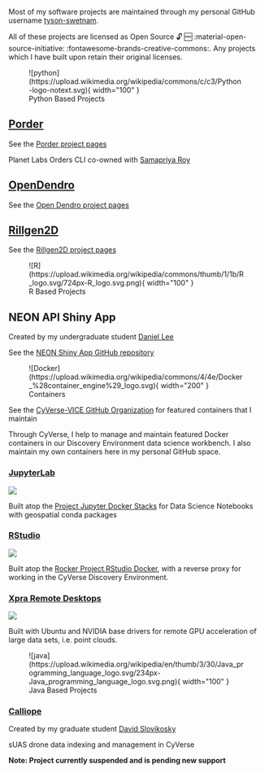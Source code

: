 Most of my software projects are maintained through my personal GitHub username [tyson-swetnam](https://github.com/tyson-swetnam).

All of these projects are licensed as Open Source 🔓 🆓 :material-open-source-initiative: :fontawesome-brands-creative-commons:. Any projects which I have built upon retain their original licenses.

<figure markdown> 
    ![python](https://upload.wikimedia.org/wikipedia/commons/c/c3/Python-logo-notext.svg){ width="100" }
    <figcaption>Python Based Projects</figcaption>
</figure>
    
## [Porder](https://github.com/tyson-swetnam/porder)

See the [Porder project pages](https://tyson-swetnam.github.io/porder)

Planet Labs Orders CLI co-owned with [Samapriya Roy](https://github.com/samapriya)

## [OpenDendro](https://github.com/opendendro)

See the [Open Dendro project pages](https://opendendro.github.io/opendendro)

## [Rillgen2D](https://github.com/tyson-swetnam/rillgen2d)

See the [Rillgen2D project pages](https://tyson-swetnam.github.io/rillgen2d)

<figure markdown> 
    ![R](https://upload.wikimedia.org/wikipedia/commons/thumb/1/1b/R_logo.svg/724px-R_logo.svg.png){ width="100" }
    <figcaption>R Based Projects</figcaption>
</figure>

## NEON API Shiny App

Created by my undergraduate student [Daniel Lee](https://github.com/danielshulee)

See the [NEON Shiny App GitHub repository](https://github.com/cyverse-gis/neon-shiny-browser)

<figure markdown> 
    ![Docker](https://upload.wikimedia.org/wikipedia/commons/4/4e/Docker_%28container_engine%29_logo.svg){ width="200" }
    <figcaption>Containers</figcaption>
</figure>

See the [CyVerse-VICE GitHub Organization](https://github.com/cyverse-vice/) for featured containers that I maintain

Through CyVerse, I help to manage and maintain featured Docker containers in our Discovery Environment data science workbench. I also maintain my own containers here in my personal GitHub space.

### [JupyterLab](https://github.com/cyverse-vice/jupyterlab-datascience)

<a href="https://de.cyverse.org/apps/de/cc77b788-bc45-11eb-9934-008cfa5ae621/launch?saved-launch-id=4ab1f690-f360-4bba-bef9-d22f9f7b82f9" target="_blank" rel="noopener noreferrer"><img src="https://img.shields.io/badge/Datascience-latest-orange?style=plastic&logo=jupyter"></a> 

Built atop the [Project Jupyter Docker Stacks](https://jupyter-docker-stacks.readthedocs.io/en/latest/) for Data Science Notebooks with geospatial conda packages

### [RStudio](https://github.com/cyverse-vice/rstudio-geospatial)

<a href="https://de.cyverse.org/apps/de/07e2b2e6-becd-11e9-b524-008cfa5ae621/launch" target="_blank" rel="noopener noreferrer"><img src="https://img.shields.io/badge/Geospatial-latest-blue?style=plastic&logo=rstudio"></a>

Built atop the [Rocker Project RStudio Docker](https://www.rocker-project.org/), with a reverse proxy for working in the CyVerse Discovery Environment.

### [Xpra Remote Desktops](https://github.com/cyverse-vice/xpra)

<a href="https://de.cyverse.org/apps/de/f3f8cc78-23d5-11ec-abcf-008cfa5ae621/launch?saved-launch-id=755e40db-e623-4756-bd2a-d1c0ebffe97a" target="_blank" rel="noopener noreferrer"><img src="https://img.shields.io/badge/XPRA-latest-green?style=plastic&logo=docker"></a>

Built with Ubuntu and NVIDIA base drivers for remote GPU acceleration of large data sets, i.e. point clouds. 

<figure markdown> 
    ![java](https://upload.wikimedia.org/wikipedia/en/thumb/3/30/Java_programming_language_logo.svg/234px-Java_programming_language_logo.svg.png){ width="100" }
    <figcaption>Java Based Projects</figcaption>
</figure>

### [Calliope](https://cyverse-gis.github.io/calliope/) 

Created by my graduate student [David Slovikosky](https://github.com/DavidM1A2) 

sUAS drone data indexing and management in CyVerse

**Note: Project currently suspended and is pending new support**
